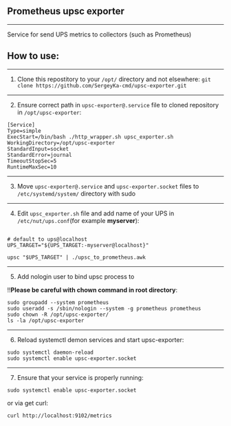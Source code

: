 ## Prometheus upsc exporter
------------
Service for send UPS metrics to collectors (such as Prometheus)

## How to use:
------------
1. Clone this repostitory to your ```/opt/``` directory and not elsewhere:
```git clone https://github.com/SergeyKa-cmd/upsc-exporter.git```

-----------
2. Ensure correct path in ```upsc-exporter@.service``` file to cloned repository in ```/opt/upsc-exporter```:
```
[Service]
Type=simple
ExecStart=/bin/bash ./http_wrapper.sh upsc_exporter.sh
WorkingDirectory=/opt/upsc-exporter
StandardInput=socket
StandardError=journal
TimeoutStopSec=5
RuntimeMaxSec=10
```
-----------
3. Move ```upsc-exporter@.service``` and ```upsc-exporter.socket``` files to ```/etc/systemd/system/``` directory with sudo

-----------
4. Edit ```upsc_exporter.sh``` file and add name of your UPS in ```/etc/nut/ups.conf```(for example **myserver**):
```#!/bin/bash

# default to ups@localhost
UPS_TARGET="${UPS_TARGET:-myserver@localhost}"

upsc "$UPS_TARGET" | ./upsc_to_prometheus.awk
```
-----------
5. Add nologin user to bind upsc process to 

!!**Please be careful with chown command in root directory**:
```
sudo groupadd --system prometheus
sudo useradd -s /sbin/nologin --system -g prometheus prometheus
sudo chown -R /opt/upsc-exporter/
ls -la /opt/upsc-exporter
``` 
-----------
6. Reload systemctl demon services and start upsc-exporter:
```
sudo systemctl daemon-reload
sudo systemctl enable upsc-exporter.socket
``` 
-----------
7. Ensure that your service is properly running:

```
sudo systemctl enable upsc-exporter.socket
```
or via get curl:
```
curl http://localhost:9102/metrics
```
